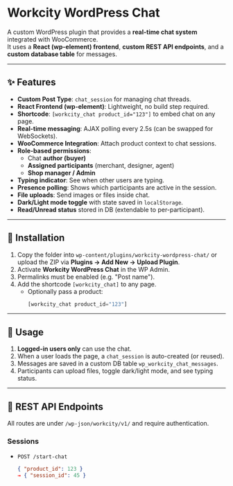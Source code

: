 # Workcity WordPress Chat

A custom WordPress plugin that provides a **real-time chat system** integrated with WooCommerce.  
It uses a **React (wp-element) frontend**, **custom REST API endpoints**, and a **custom database table** for messages.

---

## ✨ Features

- **Custom Post Type**: `chat_session` for managing chat threads.
- **React Frontend (wp-element)**: Lightweight, no build step required.
- **Shortcode**: `[workcity_chat product_id="123"]` to embed chat on any page.
- **Real-time messaging**: AJAX polling every 2.5s (can be swapped for WebSockets).
- **WooCommerce Integration**: Attach product context to chat sessions.
- **Role-based permissions**:
  - Chat **author (buyer)**
  - **Assigned participants** (merchant, designer, agent)
  - **Shop manager / Admin**
- **Typing indicator**: See when other users are typing.
- **Presence polling**: Shows which participants are active in the session.
- **File uploads**: Send images or files inside chat.
- **Dark/Light mode toggle** with state saved in `localStorage`.
- **Read/Unread status** stored in DB (extendable to per-participant).

---

## 📂 Installation

1. Copy the folder into `wp-content/plugins/workcity-wordpress-chat/`
   or upload the ZIP via **Plugins → Add New → Upload Plugin**.
2. Activate **Workcity WordPress Chat** in the WP Admin.
3. Permalinks must be enabled (e.g. "Post name").
4. Add the shortcode `[workcity_chat]` to any page.
   - Optionally pass a product:  
     ```php
     [workcity_chat product_id="123"]
     ```

---

## 🚀 Usage

1. **Logged-in users only** can use the chat.
2. When a user loads the page, a `chat_session` is auto-created (or reused).
3. Messages are saved in a custom DB table `wp_workcity_chat_messages`.
4. Participants can upload files, toggle dark/light mode, and see typing status.

---

## 🔌 REST API Endpoints

All routes are under `/wp-json/workcity/v1/` and require authentication.

### Sessions
- `POST /start-chat`
  ```json
  { "product_id": 123 }
  → { "session_id": 45 }
